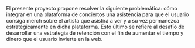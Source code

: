 El presente proyecto propone resolver la siguiente problemática: cómo integrar en una plataforma de conciertos una asistencia para que el usuario consiga merch sobre el artista que asistirá a ver y a su vez permanezca estratégicamente en dicha plataforma. Esto último se refiere al desafío de desarrollar una estrategia de retención con el fin de aumentar el tiempo y dinero que el usuario invierte en la web. 
